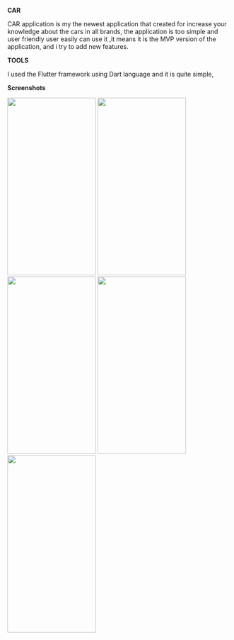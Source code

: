 
**CAR**
<p>CAR application is my the newest application that created for increase your knowledge about the cars in all brands, the application is too simple and user friendly user easily can use it ,it means it is the MVP version of the application, and i try to add new features.<p>

**TOOLS**
<p> I used the Flutter framework using Dart language and it is quite simple, <p>

  **Screenshots**
 
 <img src="https://user-images.githubusercontent.com/90804188/156466159-fb3ea0a0-e95c-495c-bd64-4b7c1f5160e0.jpg" width="200" height="400" />
 <img src="https://user-images.githubusercontent.com/90804188/156466165-219dd69f-3b20-4470-aec5-26f42030e9e3.jpg" width="200" height="400" />
 <img src="https://user-images.githubusercontent.com/90804188/156466170-546cfebb-a7db-491b-b410-e166346e61aa.jpg" width="200" height="400" />
 <img src="https://user-images.githubusercontent.com/90804188/156466173-0e0a4984-d2a0-458b-bb60-8a5e3db7f4d6.jpg" width="200" height="400" />
 <img src="https://user-images.githubusercontent.com/90804188/156466178-f2ad0aa8-852f-4c6c-bb6e-056617454fe1.jpg" width="200" height="400" />
